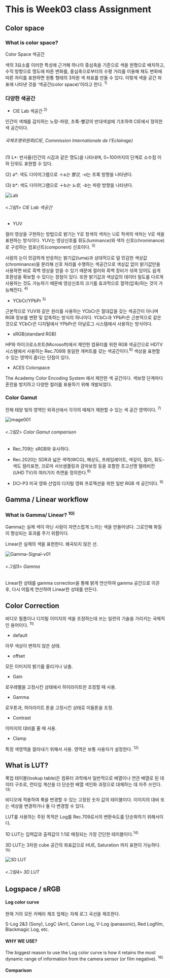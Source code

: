 # This is Week03 class Assignment
## Color space
### What is color space?
Color Space 색공간

색의 3요소를 이러한 특성에 근거해 하나의 중심축을 기준으로 색을 원형으로 배치하고, 수직 방향으로 명도에 따른 변화를, 중심축으로부터의 수평 거리를 이용해 채도 변화에 따른 차이를 표현하면 원통 형태의 3차원 색 좌표를 만들 수 있다. 이렇게 색을 공간 좌표에 나타낸 것을 ‘색공간(color space)’이라고 한다.  <sup>1)</sup>

### 다양한 색공간 

- CIE Lab 색공간 <sup>2)</sup>

인간이 색채를 감지하는 노랑-파랑, 초록-빨강의 반대색설에 기초하여 CIE에서 정의한 색 공간이다.

###### 국제조명위원회(CIE, Commission Internationale de I'Eclairage)

(1) L*: 반사율(인간의 시감과 같은 명도)을 나타내며, 0~100까지의 단계로 소수점 이하 단위도 표현할 수 있다.

(2) a*: 색도 다이어그램으로 ＋a*는 빨강, -a*는 초록 방향을 나타낸다.

(3) b*: 색도 다이어그램으로 ＋b*는 노랑, -b*는 파랑 방향을 나타낸다.


![Lab](https://user-images.githubusercontent.com/70870803/94282167-77480600-ff8a-11ea-80a2-335958d600d2.jpg)

###### <그림1> CIE Lab 색공간

 - YUV 
 
컬러 영상을 구현하는 방법으로 밝기는 Y로 청색의 색차는 U로 적색의 색차는 V로 색을 표현하는 방식이다.
YUV는 영상신호를 휘도(luminance)와 색차 신호(chrominance)로 구성하는 컴포넌트(component) 신호이다. <sup>3)</sup>

사람의 눈이 민감하게 반응하는 밝기값(luma)과 상대적으로 덜 민감한 색상값(chrominance)을 분리해 신호 처리를 수행하는 색공간으로 색상값 없이 밝기값만을 사용하면 바로 흑백 영상을 얻을 수 있기 때문에 컬러와 흑백 장비가 섞여 있어도 쉽게 호환성을 확보할 수 있다는 장점이 있다.
또한 밝기값과 색상값의 데이터 밀도를 다르게 사용하는 것도 가능하기 때문에 영상신호의 크기를 효과적으로 절약(압축)하는 것이 가능해진다. <sup>4)</sup>

- YCbCr/YPbPr <sup>5)</sup>

근본적으로 YUV와 같은 원리를 사용하는 YCbCr은 절대값을 갖는 색공간이 아니며 RGB 정보를 변환 및 압축하는 방식의 하나이다.
YCbCr과 YPbPr은 근본적으로 같은 것으로 YCbCr은 디지털에서 YPbPr은 아날로그 시스템에서 사용하는 방식이다. 


- sRGB(standard RGB) 

HP와 마이크로소프트(Microsoft)에서 제안한 컴퓨터를 위한 RGB 색공간으로 HDTV 시스템에서 사용하는 Rec.709와 동일한 개머트를 갖는 색공간이다.<sup>6)</sup>
색상을 표현할 수 있는 영역이 좁다는 단점이 있다.

- ACES Colorspace

The Academy Color Encoding System 에서 제안한 색 공간이다. 색보정 단계마다 혼란을 방지하고 다양한 컬러를 표용하기 위해 개발되었다.

### Color Gamut

전체 태양 빛의 영역인 외곽선에서 각각의 매체가 재현할 수 있는 색 공간 영역이다. <sup>7)</sup>

![image001](https://user-images.githubusercontent.com/70870803/94286859-89c53e00-ff90-11ea-9aef-e7f0f03c4643.jpg)

###### <그림2> Color Gamut comparison

- Rec.709는 sRGB와 유사하다.

- Rec.2020는 SDR과 넓은 색역(WCG), 해상도, 프레임레이트, 색깊이, 컬러, 휘도-색도 컬러표현, 크로마 서브샘플링과 감마보정 등을 포함한 초고선명 텔레비전(UHD TV)의 여러가지 측면을 정의한다.<sup>8)</sup>

- DCI-P3 미국 영화 산업의 디지털 영화 프로젝션을 위한 일반 RGB 색 공간이다. <sup>9)</sup>

## Gamma / Linear workflow
### What is Gamma/ Linear?  <sup>10)</sup>

Gamma는 실제 색이 아닌 사람이 자연스럽게 느끼는 색을 만들어낸다. 그로인해 화질이 향상되는 효과를 주기 위함이다.

Linear은 실제의 색을 표현한다. 왜곡되지 않은 선.

![Gamma-Signal-v01](https://user-images.githubusercontent.com/70870803/94294389-b9794380-ff9a-11ea-82cc-25c57e2b089c.jpg)
###### <그림3> Gamma 
Linear한 상태를 gamma correction을 통해 밝게 연산하여 gamma 공간으로 이끈 후, 다시 어둡게 연산하여 Linear한 상태를 만든다.

## Color Correction
비디오 필름이나 디지털 이미지의 색을 조정하는데 쓰는 일련의 기술을 가리키는 국제적인 용어이다. <sup>11)</sup>

- default

아무 색상이 변하지 않은 상태.

- offset

모든 이미지의 밝기를 올리거나 낮춤.

- Gain

로우레벨을 고정시킨 상태에서 하이라이트만 조정할 때 사용.

- Gamma 

로우톤과, 하이라이트 톤을 고정시킨 상태로 미들톤을 조정.

- Contrast 

이미지의 대비를 줄 때 사용.

- Clamp

특정 색영역을 잘라내기 위해서 사용. 영역은 보통 사용자가 설정한다.  <sup>12)</sup>


## What is LUT?
 룩업 테이블(lookup table)은 컴퓨터 과학에서 일반적으로 배열이나 연관 배열로 된 데이터 구조로, 런타임 계산을 더 단순한 배열 색인화 과정으로 대체하는 데 자주 쓰인다. <sup>13)</sup>
 
 비디오에 적용하여 룩을 변경할 수 있는 고정된 숫자 값의 테이블이다. 이미지의 대비 또는 색상을 변경하거나 둘 다 변경할 수 있다.
 
 LUT를 사용하는 주된 목적은 Log를 Rec.709로서의 변환속도를 단순화하기 위해서이다. 
 
 1D LUT는 입력값과 출력값이 1:1로 매칭되는 가장 간단한 테이블이다.<sup>14)</sup>
 
 3D LUT는 3차원 cube 공간의 좌표값으로 HUE, Saturation 까지 표현이 가능하다. <sup>15)</sup>

![3D LUT](https://user-images.githubusercontent.com/70870803/94299603-d7e33d00-ffa2-11ea-8cd0-b993075e4b6d.JPG)

###### <그림4> 3D LUT

## Logspace / sRGB

#### Log color curve

현재 거의 모든 카메라 제조 업체는 자체 로그 곡선을 제조한다. 

S-Log 2&3 (Sony), LogC (Arri), Canon Log, V-Log (panasonic), Red Logfilm, Blackmagic Log, etc. 

#### WHY WE USE?

The biggest reason to use the Log color curve is how it retains the most dynamic range of information from the camera sensor (or film negative).  <sup>16)</sup>

#### Comparison


